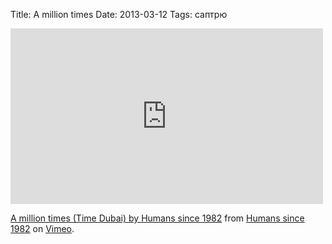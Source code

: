 Title: A million times
Date: 2013-03-12
Tags: саптрю

<div class="text"><iframe src="http://player.vimeo.com/video/60491636?color=ffffff" width="500" height="281" frameborder="0" webkitallowfullscreen="webkitallowfullscreen" mozallowfullscreen="mozallowfullscreen" allowfullscreen="allowfullscreen"></iframe> <p><a href="http://vimeo.com/60491636">A million times (Time Dubai) by Humans since 1982</a> from <a href="http://vimeo.com/humanssince1982">Humans since 1982</a> on <a href="http://vimeo.com">Vimeo</a>.</p></div>